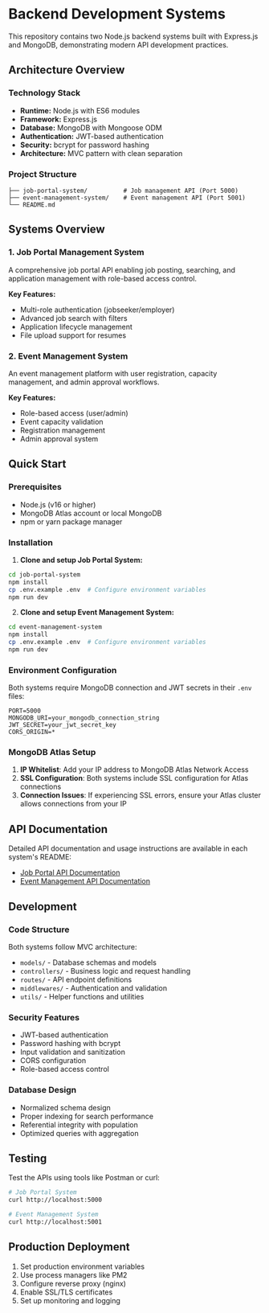 # Backend Development Systems

This repository contains two Node.js backend systems built with Express.js and MongoDB, demonstrating modern API development practices.

## Architecture Overview

### Technology Stack
- **Runtime:** Node.js with ES6 modules
- **Framework:** Express.js
- **Database:** MongoDB with Mongoose ODM
- **Authentication:** JWT-based authentication
- **Security:** bcrypt for password hashing
- **Architecture:** MVC pattern with clean separation

### Project Structure
```
├── job-portal-system/          # Job management API (Port 5000)
├── event-management-system/    # Event management API (Port 5001)
└── README.md
```

## Systems Overview

### 1. Job Portal Management System
A comprehensive job portal API enabling job posting, searching, and application management with role-based access control.

**Key Features:**
- Multi-role authentication (jobseeker/employer)
- Advanced job search with filters
- Application lifecycle management
- File upload support for resumes

### 2. Event Management System
An event management platform with user registration, capacity management, and admin approval workflows.

**Key Features:**
- Role-based access (user/admin)
- Event capacity validation
- Registration management
- Admin approval system

## Quick Start

### Prerequisites
- Node.js (v16 or higher)
- MongoDB Atlas account or local MongoDB
- npm or yarn package manager

### Installation

1. **Clone and setup Job Portal System:**
```bash
cd job-portal-system
npm install
cp .env.example .env  # Configure environment variables
npm run dev
```

2. **Clone and setup Event Management System:**
```bash
cd event-management-system
npm install
cp .env.example .env  # Configure environment variables
npm run dev
```

### Environment Configuration

Both systems require MongoDB connection and JWT secrets in their `.env` files:

```env
PORT=5000
MONGODB_URI=your_mongodb_connection_string
JWT_SECRET=your_jwt_secret_key
CORS_ORIGIN=*
```

### MongoDB Atlas Setup

1. **IP Whitelist**: Add your IP address to MongoDB Atlas Network Access
2. **SSL Configuration**: Both systems include SSL configuration for Atlas connections
3. **Connection Issues**: If experiencing SSL errors, ensure your Atlas cluster allows connections from your IP

## API Documentation

Detailed API documentation and usage instructions are available in each system's README:
- [Job Portal API Documentation](./job-portal-system/README.md)
- [Event Management API Documentation](./event-management-system/README.md)

## Development

### Code Structure
Both systems follow MVC architecture:
- `models/` - Database schemas and models
- `controllers/` - Business logic and request handling
- `routes/` - API endpoint definitions
- `middlewares/` - Authentication and validation
- `utils/` - Helper functions and utilities

### Security Features
- JWT-based authentication
- Password hashing with bcrypt
- Input validation and sanitization
- CORS configuration
- Role-based access control

### Database Design
- Normalized schema design
- Proper indexing for search performance
- Referential integrity with population
- Optimized queries with aggregation

## Testing

Test the APIs using tools like Postman or curl:

```bash
# Job Portal System
curl http://localhost:5000

# Event Management System
curl http://localhost:5001
```

## Production Deployment

1. Set production environment variables
2. Use process managers like PM2
3. Configure reverse proxy (nginx)
4. Enable SSL/TLS certificates
5. Set up monitoring and logging